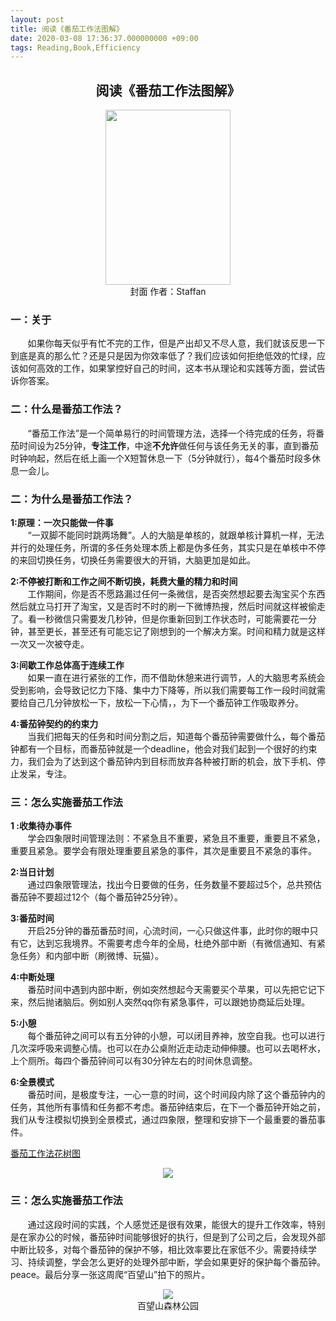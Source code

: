 ```yaml
---
layout: post
title: 阅读《番茄工作法图解》
date: 2020-03-08 17:36:37.000000000 +09:00
tags: Reading,Book,Efficiency
---
```


## <center>阅读《番茄工作法图解》</center>  
<center><img src="https://img1.doubanio.com/view/subject/l/public/s29823747.jpg" width="200" height="280"/></center>
<center>封面 作者：Staffan</center>



### 一：关于
&nbsp;&nbsp;&nbsp;&nbsp;&nbsp;&nbsp;&nbsp;如果你每天似乎有忙不完的工作，但是产出却又不尽人意，我们就该反思一下到底是真的那么忙？还是只是因为你效率低了？我们应该如何拒绝低效的忙绿，应该如何高效的工作，如果掌控好自己的时间，这本书从理论和实践等方面，尝试告诉你答案。  

### 二：什么是番茄工作法？

&nbsp;&nbsp;&nbsp;&nbsp;&nbsp;&nbsp;&nbsp;“番茄工作法”是一个简单易行的时间管理方法，选择一个待完成的任务，将番茄时间设为25分钟，<strong>专注工作</strong>，中途<strong>不允许</strong>做任何与该任务无关的事，直到番茄时钟响起，然后在纸上画一个X短暂休息一下（5分钟就行），每4个番茄时段多休息一会儿。

### 二：为什么是番茄工作法？
<strong>1:原理：一次只能做一件事</strong>   
&nbsp;&nbsp;&nbsp;&nbsp;&nbsp;&nbsp;&nbsp;“一双脚不能同时跳两场舞”。人的大脑是单核的，就跟单核计算机一样，无法并行的处理任务，所谓的多任务处理本质上都是伪多任务，其实只是在单核中不停的来回切换任务，切换任务需要很大的开销，大脑更加是如此。


<strong>2:不停被打断和工作之间不断切换，耗费大量的精力和时间</strong>   
&nbsp;&nbsp;&nbsp;&nbsp;&nbsp;&nbsp;&nbsp;工作期间，你是否不愿路漏过任何一条微信，是否突然想起要去淘宝买个东西然后就立马打开了淘宝，又是否时不时的刷一下微博热搜，然后时间就这样被偷走了。看一秒微信只需要发几秒钟，但是你重新回到工作状态时，可能需要花一分钟，甚至更长，甚至还有可能忘记了刚想到的一个解决方案。时间和精力就是这样一次又一次被夺走。

<strong>3:间歇工作总体高于连续工作</strong>   
&nbsp;&nbsp;&nbsp;&nbsp;&nbsp;&nbsp;&nbsp;如果一直在进行紧张的工作，而不借助休憩来进行调节，人的大脑思考系统会受到影响，会导致记忆力下降、集中力下降等，所以我们需要每工作一段时间就需要给自己几分钟放松一下，放松一下心情，，为下一个番茄钟工作吸取养分。

<strong>4:番茄钟契约的约束力</strong>  
&nbsp;&nbsp;&nbsp;&nbsp;&nbsp;&nbsp;&nbsp;当我们把每天的任务和时间分割之后，知道每个番茄钟需要做什么，每个番茄钟都有一个目标，而番茄钟就是一个deadline，他会对我们起到一个很好的约束力，我们会为了达到这个番茄钟内到目标而放弃各种被打断的机会，放下手机、停止发呆，专注。

### 三：怎么实施番茄工作法
<strong>1 :收集待办事件</strong>   
&nbsp;&nbsp;&nbsp;&nbsp;&nbsp;&nbsp;&nbsp;学会四象限时间管理法则：不紧急且不重要，紧急且不重要，重要且不紧急，重要且紧急。要学会有限处理重要且紧急的事件，其次是重要且不紧急的事件。    
  
<strong>2:当日计划</strong>   
&nbsp;&nbsp;&nbsp;&nbsp;&nbsp;&nbsp;&nbsp;通过四象限管理法，找出今日要做的任务，任务数量不要超过5个，总共预估番茄钟不要超过12个（每个番茄钟25分钟）。

<strong>3:番茄时间</strong>   
&nbsp;&nbsp;&nbsp;&nbsp;&nbsp;&nbsp;&nbsp;开启25分钟的番茄番茄时间，心流时间，一心只做这件事，此时你的眼中只有它，达到忘我境界。不需要考虑今年的全局，杜绝外部中断（有微信通知、有紧急任务）和内部中断（刷微博、玩猫）。

<strong>4:中断处理</strong>   
&nbsp;&nbsp;&nbsp;&nbsp;&nbsp;&nbsp;&nbsp;番茄时间中遇到内部中断，例如突然想起今天需要买个苹果，可以先把它记下来，然后抛诸脑后。例如别人突然qq你有紧急事件，可以跟她协商延后处理。

<strong>5:小憩</strong>   
&nbsp;&nbsp;&nbsp;&nbsp;&nbsp;&nbsp;&nbsp;每个番茄钟之间可以有五分钟的小憩，可以闭目养神，放空自我。也可以进行几次深呼吸来调整心情。也可以在办公桌附近走动走动伸伸腰。也可以去喝杯水，上个厕所。每四个番茄钟间可以有30分钟左右的时间休息调整。

<strong>6:全景模式</strong>   
&nbsp;&nbsp;&nbsp;&nbsp;&nbsp;&nbsp;&nbsp;番茄时间，是极度专注，一心一意的时间，这个时间段内除了这个番茄钟内的任务，其他所有事情和任务都不考虑。番茄钟结束后，在下一个番茄钟开始之前，我们从专注模拟切换到全景模式，通过四象限，整理和安排下一个最重要的番茄事件。

[番茄工作法花树图](https://www.xmind.net/m/6i24/ "花树图")
<center><img src="https://wx3.sinaimg.cn/large/797bb4bfly1gct634w3efj20wn0u0e81.jpg"/></center>


### 三：怎么实施番茄工作法
&nbsp;&nbsp;&nbsp;&nbsp;&nbsp;&nbsp;&nbsp;通过这段时间的实践，个人感觉还是很有效果，能很大的提升工作效率，特别是在家办公的时候，番茄钟时间能够很好的执行，但是到了公司之后，会发现外部中断比较多，对每个番茄钟的保护不够，相比效率要比在家低不少。需要持续学习、持续调整，学会怎么更好的处理外部中断，学会如果更好的保护每个番茄钟。peace。最后分享一张这周爬“百望山”拍下的照片。

<center><img src="https://wx4.sinaimg.cn/large/797bb4bfly1gct5y0z45xj23402c0u0y.jpg"/></center>
<center>百望山森林公园</center>












   
   
